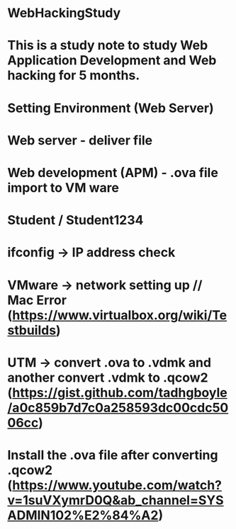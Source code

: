 # WebHackingStudy

# This is a study note to study Web Application Development and Web hacking for 5 months.

# Setting Environment (Web Server)
# Web server - deliver file

# Web development (APM) - .ova file import to VM ware
# Student / Student1234
# ifconfig -> IP address check
# VMware -> network setting up // Mac Error (https://www.virtualbox.org/wiki/Testbuilds)
# UTM -> convert .ova to .vdmk and another convert .vdmk to .qcow2 (https://gist.github.com/tadhgboyle/a0c859b7d7c0a258593dc00cdc5006cc)
# Install the .ova file after converting .qcow2 (https://www.youtube.com/watch?v=1suVXymrD0Q&ab_channel=SYSADMIN102%E2%84%A2)
